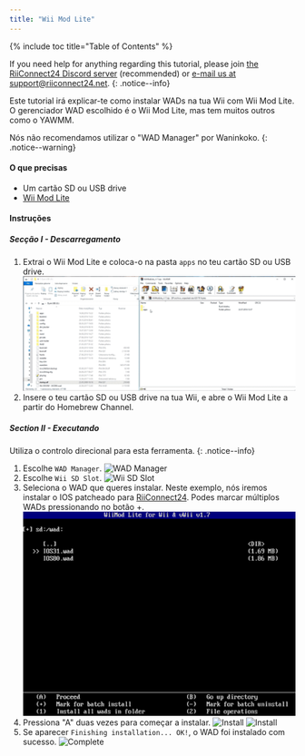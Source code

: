 ```yaml
---
title: "Wii Mod Lite"
---
```


{% include toc title="Table of Contents" %}

If you need help for anything regarding this tutorial, please join [the RiiConnect24 Discord server](https://discord.gg/rc24) (recommended) or [e-mail us at support@riiconnect24.net](mailto:support@riiconnect24.net).
{: .notice--info}

Este tutorial irá explicar-te como instalar WADs na tua Wii com Wii Mod Lite. O gerenciador WAD escolhido é o Wii Mod Lite, mas tem muitos outros como o YAWMM.

Nós não recomendamos utilizar o "WAD Manager" por Waninkoko.
{: .notice--warning}

#### O que precisas
* Um cartão SD ou USB drive
* [Wii Mod Lite](https://github.com/RiiConnect24/Wii-Mod-Lite/releases)

#### Instruções

##### Secção I - Descarregamento

1. Extrai o Wii Mod Lite e coloca-o na pasta `apps` no teu cartão SD ou USB drive. ![SD card Drag and Drop](/images/WiiModLite/1.gif)
2. Insere o teu cartão SD ou USB drive na tua Wii, e abre o Wii Mod Lite a partir do Homebrew Channel.

##### Section II - Executando

Utiliza o controlo direcional para esta ferramenta.
{: .notice--info}

1. Escolhe `WAD Manager`. ![WAD Manager](/images/WiiModLite/2.png)
2. Escolhe `Wii SD Slot`. ![Wii SD Slot](/images/WiiModLite/3.png)
3. Seleciona o WAD que queres instalar. Neste exemplo, nós iremos instalar o IOS patcheado para [RiiConnect24](riiconnect24). Podes marcar múltiplos WADs pressionando no botão +. ![Select them](/images/WiiModLite/4.gif)
4. Pressiona "A" duas vezes para começar a instalar. ![Install](/images/WiiModLite/5.png) ![Install](/images/WiiModLite/6.png)
5. Se aparecer `Finishing installation... OK!`, o WAD foi instalado com sucesso. ![Complete](/images/WiiModLite/7.png) 
